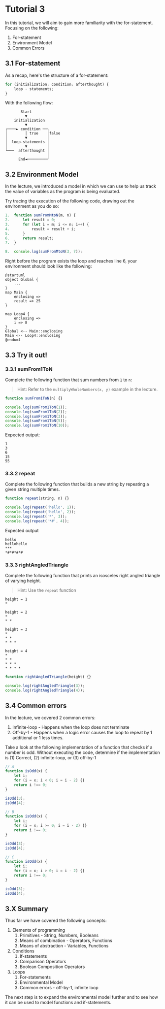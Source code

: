# Tutorial 3

In this tutorial, we will aim to gain more familiarity with the for-statement. Focusing on the following:

1. For-statement
2. Environment Model
3. Common Errors

## 3.1 For-statement

As a recap, here's the structure of a for-statement:

```js
for (initialization; condition; afterthought) {
    loop - statements;
}
```

With the following flow:

```
       Start
         ▼
    initialization
         ▼
┌────► condition ──┐
│        │ true    │false
│        ▼         │
│  loop-statements │
│        ▼         │
└───  afterthought │
                   │
      End◄─────────┘
```

## 3.2 Environment Model

In the lecture, we introduced a model in which we can use to help us track the value of variables as the program is being evaluated.

Try tracing the execution of the following code, drawing out the environment as you do so:

```js
1.  function sumFromMtoN(m, n) {
2.      let result = 0;
3.      for (let i = m; i <= n; i++) {
4.          result = result + i;
5.      }
6.      return result;
7.  }

8.  console.log(sumFromMtoN(3, 7));
```

Right before the program exists the loop and reaches line 6, your environment should look like the following:

```plantuml
@startuml
object Global {
    ...
}
map Main {
    enclosing =>
    result => 25
}

map Loop4 {
    enclosing =>
    i => 8
}
Global <-- Main::enclosing
Main <-- Loop4::enclosing
@enduml
```

## 3.3 Try it out!

### 3.3.1 sumFrom1ToN

Complete the following function that sum numbers from `1` to `n`:

> Hint: Refer to the `multiplyWholeNumbers(x, y)` example in the lecture.

```js
function sumFrom1ToN(n) {}

console.log(sumFrom1ToN(1));
console.log(sumFrom1ToN(2));
console.log(sumFrom1ToN(3));
console.log(sumFrom1ToN(5));
console.log(sumFrom1ToN(10));
```

Expected output:

```
1
3
6
15
55
```

### 3.3.2 repeat

Complete the following function that builds a new string by repeating a given string multiple times.

```js
function repeat(string, n) {}

console.log(repeat('hello', 1));
console.log(repeat('hello', 2));
console.log(repeat('*', 3));
console.log(repeat('*#', 4));
```

Expected output

```
hello
hellohello
***
*#*#*#*#
```

### 3.3.3 rightAngledTriangle

Complete the following function that prints an isosceles right angled triangle of varying height.

> Hint: Use the `repeat` function

```
height = 1
*

height = 2
*
* *

height = 3
*
* *
* * *

height = 4
*
* *
* * *
* * * *
```

```js
function rightAngledTriangle(height) {}

console.log(rightAngledTriangle(3));
console.log(rightAngledTriangle(4));
```

## 3.4 Common errors

In the lecture, we covered 2 common errors:

1. Infinite-loop - Happens when the loop does not terminate
2. Off-by-1 - Happens when a logic error causes the loop to repeat by 1 additional or 1 less times.

Take a look at the following implementation of a function that checks if a number is odd. Without executing the code, determine if the implementation is (1) Correct, (2) infinite-loop, or (3) off-by-1

```js
// A
function isOdd(x) {
    let i;
    for (i = x; i < 0; i = i - 2) {}
    return i !== 0;
}

isOdd(3);
isOdd(4);
```

```js
// B
function isOdd(x) {
    let i;
    for (i = x; i >= 0; i = i - 2) {}
    return i !== 0;
}

isOdd(3);
isOdd(4);
```

```js
// C
function isOdd(x) {
    let i;
    for (i = x; i > 0; i = i - 2) {}
    return i !== 0;
}

isOdd(3);
isOdd(4);
```

## 3.X Summary

Thus far we have covered the following concepts:

1. Elements of programming
    1. Primitives - String, Numbers, Booleans
    2. Means of combination - Operators, Functions
    3. Means of abstraction - Variables, Functions
2. Conditions
    1. If-statements
    2. Comparison Operators
    3. Boolean Composition Operators
3. Loops
    1. For-statements
    2. Environmental Model
    3. Common errors - off-by-1, infinite loop

The next step is to expand the environmental model further and to see how it can be used to model functions and if-statements.
